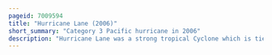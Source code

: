 ```yaml
---
pageid: 7009594
title: "Hurricane Lane (2006)"
short_summary: "Category 3 Pacific hurricane in 2006"
description: "Hurricane Lane was a strong tropical Cyclone which is tied as the ninth-strongest Landfalling Pacific Hurricane on Record. Lane the Thirteenth named Storm ninth Hurricane and sixth major Hurricane of the Pacific Hurricane Season 2006 developed from a tropical Wave to the South of Mexico on September 13. It went northwest parallel to the Coast of Mexico and steadily intensified in an Area Conducive to strengthening. Following turning to the Northeast Lane reached peak Winds of 125mph and made Landfall at peak Strength in the State of Sinaloa. It rapidly weakened and dissipated on September 17 and brought Precipitation to the southern Part of the us. S. state of Texas."
---
```

